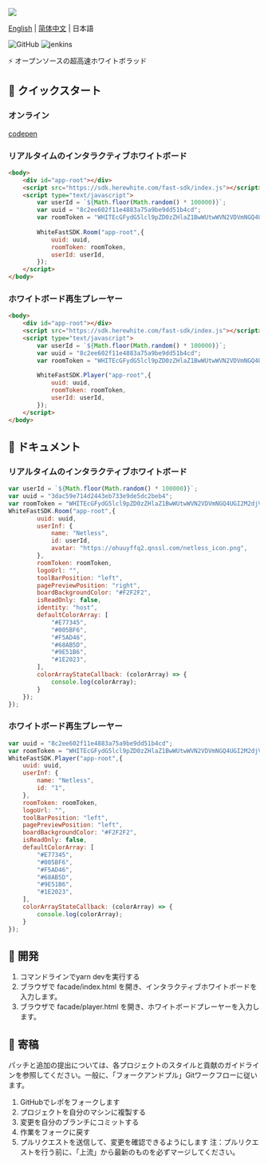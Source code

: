 ![](https://sdk.herewhite.com/fast-sdk/back2.png)

[English](./README.md) | [简体中文](./README-zh_CN.md)  | 日本語

![GitHub](https://img.shields.io/github/license/netless-io/whiteboard-designer)
![jenkins](http://ci.netless.group/job/fast-sdk-pr/badge/icon)

⚡ オープンソースの超高速ホワイトボラッド

## 🎉 クイックスタート

### オンライン

[codepen](https://codepen.io/buhe/pen/XWryGWO?editors=1000#0)

### リアルタイムのインタラクティブホワイトボード

```html
<body>
    <div id="app-root"></div>
    <script src="https://sdk.herewhite.com/fast-sdk/index.js"></script>
    <script type="text/javascript">
        var userId = `${Math.floor(Math.random() * 100000)}`;
        var uuid = "8c2ee602f11e4883a75a9be9dd51b4cd";
        var roomToken = "WHITEcGFydG5lcl9pZD0zZHlaZ1BwWUtwWVN2VDVmNGQ4UGI2M2djVGhncENIOXBBeTcmc2lnPWFhODIxMTQ5NjdhZDdmMmVlMzI1NmJhNjUwNmM2OTJmMzFkNGZiODg6YWRtaW5JZD0xNTgmcm9vbUlkPThjMmVlNjAyZjExZTQ4ODNhNzVhOWJlOWRkNTFiNGNkJnRlYW1JZD0yODMmcm9sZT1yb29tJmV4cGlyZV90aW1lPTE2MDA1MTI0OTYmYWs9M2R5WmdQcFlLcFlTdlQ1ZjRkOFBiNjNnY1RoZ3BDSDlwQXk3JmNyZWF0ZV90aW1lPTE1Njg5NTU1NDQmbm9uY2U9MTU2ODk1NTU0NDAwMjAw";
        
        WhiteFastSDK.Room("app-root",{
            uuid: uuid,
            roomToken: roomToken,
            userId: userId,
        });
    </script>
</body>
```

### ホワイトボード再生プレーヤー

```html
<body>
    <div id="app-root"></div>
    <script src="https://sdk.herewhite.com/fast-sdk/index.js"></script>
    <script type="text/javascript">
        var userId = `${Math.floor(Math.random() * 100000)}`;
        var uuid = "8c2ee602f11e4883a75a9be9dd51b4cd";
        var roomToken = "WHITEcGFydG5lcl9pZD0zZHlaZ1BwWUtwWVN2VDVmNGQ4UGI2M2djVGhncENIOXBBeTcmc2lnPWFhODIxMTQ5NjdhZDdmMmVlMzI1NmJhNjUwNmM2OTJmMzFkNGZiODg6YWRtaW5JZD0xNTgmcm9vbUlkPThjMmVlNjAyZjExZTQ4ODNhNzVhOWJlOWRkNTFiNGNkJnRlYW1JZD0yODMmcm9sZT1yb29tJmV4cGlyZV90aW1lPTE2MDA1MTI0OTYmYWs9M2R5WmdQcFlLcFlTdlQ1ZjRkOFBiNjNnY1RoZ3BDSDlwQXk3JmNyZWF0ZV90aW1lPTE1Njg5NTU1NDQmbm9uY2U9MTU2ODk1NTU0NDAwMjAw";
        
        WhiteFastSDK.Player("app-root",{
            uuid: uuid,
            roomToken: roomToken,
            userId: userId,
        });
    </script>
</body>
```

## 📖 ドキュメント

### リアルタイムのインタラクティブホワイトボード

```javascript
var userId = `${Math.floor(Math.random() * 100000)}`;
var uuid = "3dac59e714d2443eb733e9de5dc2beb4";
var roomToken = "WHITEcGFydG5lcl9pZD0zZHlaZ1BwWUtwWVN2VDVmNGQ4UGI2M2djVGhncENIOXBBeTcmc2lnPWE4ZWIyZWE3ZDliMWJiZDkyNWQ0Yzg4YTgwYjVlYjFiOTQxOTZiYmY6YWRtaW5JZD0xNTgmcm9vbUlkPTNkYWM1OWU3MTRkMjQ0M2ViNzMzZTlkZTVkYzJiZWI0JnRlYW1JZD0yODMmcm9sZT1yb29tJmV4cGlyZV90aW1lPTE2MDA1MDEzNTkmYWs9M2R5WmdQcFlLcFlTdlQ1ZjRkOFBiNjNnY1RoZ3BDSDlwQXk3JmNyZWF0ZV90aW1lPTE1Njg5NDQ0MDcmbm9uY2U9MTU2ODk0NDQwNjY0MzAw";
WhiteFastSDK.Room("app-root",{
        uuid: uuid,
        userInf: {
            name: "Netless",
            id: userId,
            avatar: "https://ohuuyffq2.qnssl.com/netless_icon.png",
        },
        roomToken: roomToken,
        logoUrl: "",
        toolBarPosition: "left",
        pagePreviewPosition: "right",
        boardBackgroundColor: "#F2F2F2",
        isReadOnly: false,
        identity: "host",
        defaultColorArray: [
            "#E77345",
            "#005BF6",
            "#F5AD46",
            "#68AB5D",
            "#9E51B6",
            "#1E2023",
        ],
        colorArrayStateCallback: (colorArray) => {
            console.log(colorArray);
        }
    });
});
```

### ホワイトボード再生プレーヤー

```javascript
var uuid = "8c2ee602f11e4883a75a9be9dd51b4cd";
var roomToken = "WHITEcGFydG5lcl9pZD0zZHlaZ1BwWUtwWVN2VDVmNGQ4UGI2M2djVGhncENIOXBBeTcmc2lnPWFhODIxMTQ5NjdhZDdmMmVlMzI1NmJhNjUwNmM2OTJmMzFkNGZiODg6YWRtaW5JZD0xNTgmcm9vbUlkPThjMmVlNjAyZjExZTQ4ODNhNzVhOWJlOWRkNTFiNGNkJnRlYW1JZD0yODMmcm9sZT1yb29tJmV4cGlyZV90aW1lPTE2MDA1MTI0OTYmYWs9M2R5WmdQcFlLcFlTdlQ1ZjRkOFBiNjNnY1RoZ3BDSDlwQXk3JmNyZWF0ZV90aW1lPTE1Njg5NTU1NDQmbm9uY2U9MTU2ODk1NTU0NDAwMjAw";
WhiteFastSDK.Player("app-root",{
    uuid: uuid,
    userInf: {
        name: "Netless",
        id: "1",
    },
    roomToken: roomToken,
    logoUrl: "",
    toolBarPosition: "left",
    pagePreviewPosition: "left",
    boardBackgroundColor: "#F2F2F2",
    isReadOnly: false,
    defaultColorArray: [
        "#E77345",
        "#005BF6",
        "#F5AD46",
        "#68AB5D",
        "#9E51B6",
        "#1E2023",
    ],
    colorArrayStateCallback: (colorArray) => {
        console.log(colorArray);
    }
});
```

## 🚀 開発

1. コマンドラインでyarn devを実行する
2. ブラウザで facade/index.html を開き、インタラクティブホワイトボードを入力します。
3. ブラウザで facade/player.html を開き、ホワイトボードプレーヤーを入力します。

## 👏 寄稿

パッチと追加の提出については、各プロジェクトのスタイルと貢献のガイドラインを参照してください。一般に、「フォークアンドプル」Gitワークフローに従います。

1. GitHubでレポをフォークします
2. プロジェクトを自分のマシンに複製する
3. 変更を自分のブランチにコミットする
4. 作業をフォークに戻す
5. プルリクエストを送信して、変更を確認できるようにします
注：プルリクエストを行う前に、「上流」から最新のものを必ずマージしてください。

